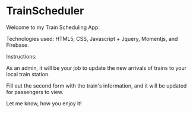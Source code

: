 # TrainScheduler

Welcome to my Train Scheduling App:

Technologies used: HTML5, CSS, Javascript + Jquery, Momentjs, and Firebase.

Instructions:

As an admin, it will be your job to update the new arrivals of trains to your local train station.

Fill out the second form with the train's information, and it will be updated for passengers to view.

Let me know, how you enjoy it!
